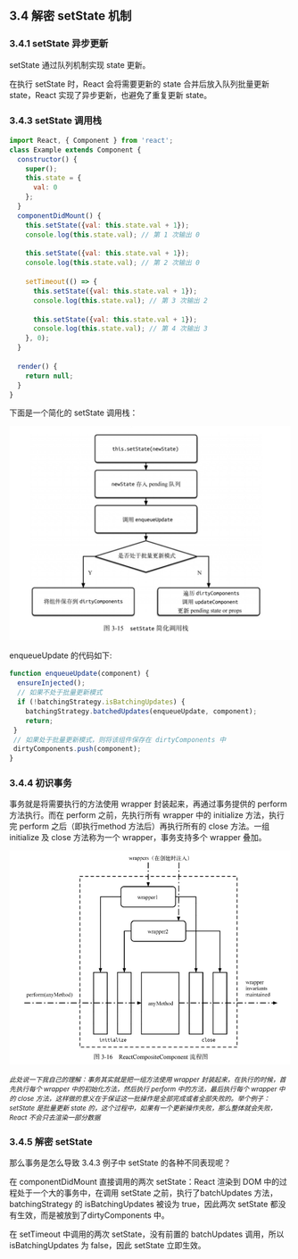 ## 3.4 解密 setState 机制

### 3.4.1 setState 异步更新

setState 通过队列机制实现 state 更新。

在执行 setState 时，React 会将需要更新的 state 合并后放入队列批量更新 state，React 实现了异步更新，也避免了重复更新 state。



### 3.4.3 setState 调用栈

```javascript
import React, { Component } from 'react'; 
class Example extends Component { 
  constructor() { 
    super(); 
    this.state = { 
      val: 0 
    }; 
  } 
  componentDidMount() {
    this.setState({val: this.state.val + 1}); 
    console.log(this.state.val); // 第 1 次输出 0

    this.setState({val: this.state.val + 1}); 
    console.log(this.state.val); // 第 2 次输出 0

    setTimeout(() => { 
      this.setState({val: this.state.val + 1}); 
      console.log(this.state.val); // 第 3 次输出 2

      this.setState({val: this.state.val + 1}); 
      console.log(this.state.val); // 第 4 次输出 3
    }, 0); 
  } 

  render() { 
    return null;
  } 
}
```

下面是一个简化的 setState 调用栈：

![image](https://github.com/liyuan-meng/ReadingNotes/blob/master/%E6%B7%B1%E5%85%A5%20React%20%E6%8A%80%E6%9C%AF%E6%A0%88/images/setState%20%E8%B0%83%E7%94%A8%E6%A0%88.png)

enqueueUpdate 的代码如下:

```javascript
function enqueueUpdate(component) { 
  ensureInjected(); 
  // 如果不处于批量更新模式
  if (!batchingStrategy.isBatchingUpdates) { 
    batchingStrategy.batchedUpdates(enqueueUpdate, component); 
    return; 
 } 
 // 如果处于批量更新模式，则将该组件保存在 dirtyComponents 中
 dirtyComponents.push(component); 
}
```



### 3.4.4 初识事务

事务就是将需要执行的方法使用 wrapper 封装起来，再通过事务提供的 perform 方法执行。而在 perform 之前，先执行所有 wrapper 中的 initialize 方法，执行完 perform 之后（即执行method 方法后）再执行所有的 close 方法。一组 initialize 及 close 方法称为一个 wrapper，事务支持多个 wrapper 叠加。

![image](https://github.com/liyuan-meng/ReadingNotes/blob/master/%E6%B7%B1%E5%85%A5%20React%20%E6%8A%80%E6%9C%AF%E6%A0%88/images/%E4%BA%8B%E5%8A%A1.jpg)

<small>*此处说一下我自己的理解：事务其实就是把一组方法使用 wrapper 封装起来，在执行的时候，首先执行每个 wrapper 中的初始化方法，然后执行 perform 中的方法，最后执行每个 wrapper 中的 close 方法，这样做的意义在于保证这一批操作是全部完成或者全部失败的。举个例子：setState 是批量更新 state 的，这个过程中，如果有一个更新操作失败，那么整体就会失败，React 不会只去渲染一部分数据*</small>



### 3.4.5 解密 setState

那么事务是怎么导致 3.4.3 例子中 setState 的各种不同表现呢？

在 componentDidMount 直接调用的两次 setState：React 渲染到 DOM 中的过程处于一个大的事务中，在调用 setState 之前，执行了batchUpdates 方法，batchingStrategy 的 isBatchingUpdates 被设为 true，因此两次 setState 都没有生效，而是被放到了dirtyComponents 中。

在 setTimeout 中调用的两次 setState，没有前置的 batchUpdates 调用，所以 isBatchingUpdates 为 false，因此 setState 立即生效。



